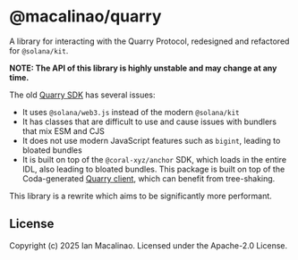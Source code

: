 # @macalinao/quarry

A library for interacting with the Quarry Protocol, redesigned and refactored for `@solana/kit`.

**NOTE: The API of this library is highly unstable and may change at any time.**

The old [Quarry SDK](https://github.com/QuarryProtocol/quarry) has several issues:

- It uses `@solana/web3.js` instead of the modern `@solana/kit`
- It has classes that are difficult to use and cause issues with bundlers that mix ESM and CJS
- It does not use modern JavaScript features such as `bigint`, leading to bloated bundles
- It is built on top of the `@coral-xyz/anchor` SDK, which loads in the entire IDL, also leading to bloated bundles. This package is built on top of the Coda-generated [Quarry client](https://github.com/macalinao/coda/tree/master/clients/quarry), which can benefit from tree-shaking.

This library is a rewrite which aims to be significantly more performant.

## License

Copyright (c) 2025 Ian Macalinao. Licensed under the Apache-2.0 License.
